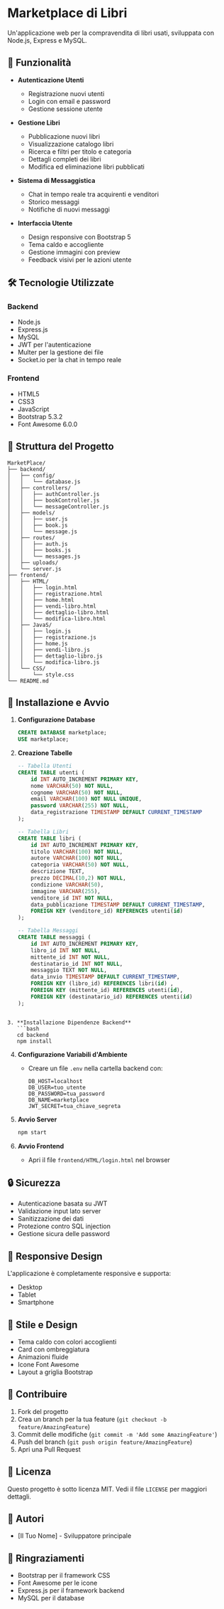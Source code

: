# Marketplace di Libri

Un'applicazione web per la compravendita di libri usati, sviluppata con Node.js, Express e MySQL.

## 🚀 Funzionalità

- **Autenticazione Utenti**
  - Registrazione nuovi utenti
  - Login con email e password
  - Gestione sessione utente

- **Gestione Libri**
  - Pubblicazione nuovi libri
  - Visualizzazione catalogo libri
  - Ricerca e filtri per titolo e categoria
  - Dettagli completi dei libri
  - Modifica ed eliminazione libri pubblicati

- **Sistema di Messaggistica**
  - Chat in tempo reale tra acquirenti e venditori
  - Storico messaggi
  - Notifiche di nuovi messaggi

- **Interfaccia Utente**
  - Design responsive con Bootstrap 5
  - Tema caldo e accogliente
  - Gestione immagini con preview
  - Feedback visivi per le azioni utente

## 🛠️ Tecnologie Utilizzate

### Backend
- Node.js
- Express.js
- MySQL
- JWT per l'autenticazione
- Multer per la gestione dei file
- Socket.io per la chat in tempo reale

### Frontend
- HTML5
- CSS3
- JavaScript
- Bootstrap 5.3.2
- Font Awesome 6.0.0

## 📁 Struttura del Progetto

```
MarketPlace/
├── backend/
│   ├── config/
│   │   └── database.js
│   ├── controllers/
│   │   ├── authController.js
│   │   ├── bookController.js
│   │   └── messageController.js
│   ├── models/
│   │   ├── user.js
│   │   ├── book.js
│   │   └── message.js
│   ├── routes/
│   │   ├── auth.js
│   │   ├── books.js
│   │   └── messages.js
│   ├── uploads/
│   └── server.js
├── frontend/
│   ├── HTML/
│   │   ├── login.html
│   │   ├── registrazione.html
│   │   ├── home.html
│   │   ├── vendi-libro.html
│   │   ├── dettaglio-libro.html
│   │   └── modifica-libro.html
│   ├── JavaS/
│   │   ├── login.js
│   │   ├── registrazione.js
│   │   ├── home.js
│   │   ├── vendi-libro.js
│   │   ├── dettaglio-libro.js
│   │   └── modifica-libro.js
│   └── CSS/
│       └── style.css
└── README.md
```

## 🚀 Installazione e Avvio

1. **Configurazione Database**
   ```sql
   CREATE DATABASE marketplace;
   USE marketplace;
   ```

2. **Creazione Tabelle**
   ```sql
   -- Tabella Utenti
   CREATE TABLE utenti (
       id INT AUTO_INCREMENT PRIMARY KEY,
       nome VARCHAR(50) NOT NULL,
       cognome VARCHAR(50) NOT NULL,
       email VARCHAR(100) NOT NULL UNIQUE,
       password VARCHAR(255) NOT NULL,
       data_registrazione TIMESTAMP DEFAULT CURRENT_TIMESTAMP
   );

   -- Tabella Libri
   CREATE TABLE libri (
       id INT AUTO_INCREMENT PRIMARY KEY,
       titolo VARCHAR(100) NOT NULL,
       autore VARCHAR(100) NOT NULL,
       categoria VARCHAR(50) NOT NULL,
       descrizione TEXT,
       prezzo DECIMAL(10,2) NOT NULL,
       condizione VARCHAR(50),
       immagine VARCHAR(255),
       venditore_id INT NOT NULL,
       data_pubblicazione TIMESTAMP DEFAULT CURRENT_TIMESTAMP,
       FOREIGN KEY (venditore_id) REFERENCES utenti(id) 
   );

   -- Tabella Messaggi
   CREATE TABLE messaggi (
       id INT AUTO_INCREMENT PRIMARY KEY,
       libro_id INT NOT NULL,
       mittente_id INT NOT NULL,
       destinatario_id INT NOT NULL,
       messaggio TEXT NOT NULL,
       data_invio TIMESTAMP DEFAULT CURRENT_TIMESTAMP,
       FOREIGN KEY (libro_id) REFERENCES libri(id) ,
       FOREIGN KEY (mittente_id) REFERENCES utenti(id),
       FOREIGN KEY (destinatario_id) REFERENCES utenti(id)
   );
```

3. **Installazione Dipendenze Backend**
   ```bash
   cd backend
   npm install
   ```

4. **Configurazione Variabili d'Ambiente**
   - Creare un file `.env` nella cartella backend con:
     ```
     DB_HOST=localhost
     DB_USER=tuo_utente
     DB_PASSWORD=tua_password
     DB_NAME=marketplace
     JWT_SECRET=tua_chiave_segreta
     ```

5. **Avvio Server**
   ```bash
   npm start
   ```

6. **Avvio Frontend**
   - Apri il file `frontend/HTML/login.html` nel browser

## 🔒 Sicurezza

- Autenticazione basata su JWT
- Validazione input lato server
- Sanitizzazione dei dati
- Protezione contro SQL injection
- Gestione sicura delle password

## 📱 Responsive Design

L'applicazione è completamente responsive e supporta:
- Desktop
- Tablet
- Smartphone

## 🎨 Stile e Design

- Tema caldo con colori accoglienti
- Card con ombreggiatura
- Animazioni fluide
- Icone Font Awesome
- Layout a griglia Bootstrap

## 🤝 Contribuire

1. Fork del progetto
2. Crea un branch per la tua feature (`git checkout -b feature/AmazingFeature`)
3. Commit delle modifiche (`git commit -m 'Add some AmazingFeature'`)
4. Push del branch (`git push origin feature/AmazingFeature`)
5. Apri una Pull Request

## 📝 Licenza

Questo progetto è sotto licenza MIT. Vedi il file `LICENSE` per maggiori dettagli.

## 👥 Autori

- [Il Tuo Nome] - Sviluppatore principale

## 🙏 Ringraziamenti

- Bootstrap per il framework CSS
- Font Awesome per le icone
- Express.js per il framework backend
- MySQL per il database 
